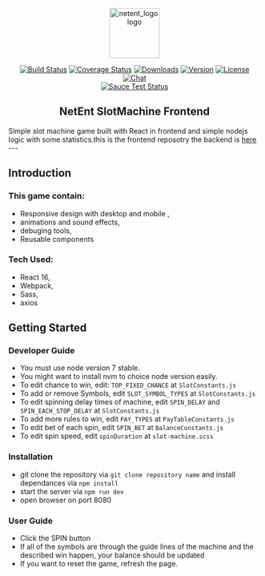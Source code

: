 <p align="center"><a href="https://netent.com" target="_blank" rel="netent noreferrer"><img width="100" src="https://playemlive.com/wp-content/uploads/soft/netent_logo.png" alt="netent_logo logo"></a></p>

<p align="center">
  <a href="https://github.com/usamahamed/SlotMachine-Frontend"><img src="https://img.shields.io/circleci/project/vuejs/vue/dev.svg" alt="Build Status"></a>
  <a href="https://github.com/usamahamed/SlotMachine-Frontend"><img src="https://img.shields.io/codecov/c/github/vuejs/vue/dev.svg" alt="Coverage Status"></a>
  <a href="https://github.com/usamahamed/SlotMachine-Frontend"><img src="https://img.shields.io/npm/dm/vue.svg" alt="Downloads"></a>
  <a href="https://github.com/usamahamed/SlotMachine-Frontend"><img src="https://img.shields.io/npm/v/vue.svg" alt="Version"></a>
  <a href="https://github.com/usamahamed/SlotMachine-Frontend"><img src="https://img.shields.io/npm/l/vue.svg" alt="License"></a>
  <a href="https://github.com/usamahamed/SlotMachine-Frontend"><img src="https://img.shields.io/badge/chat-on%20discord-7289da.svg" alt="Chat"></a>
  <br>
  <a href="https://github.com/usamahamed/SlotMachine-Frontend"><img src="https://saucelabs.com/browser-matrix/vuejs.svg" alt="Sauce Test Status"></a>
</p>

<h2 align="center">NetEnt SlotMachine Frontend </h2>
Simple slot machine game built with React in frontend and simple nodejs logic with some statistics.this is 
the frontend reposotry the backend is <a href="https://github.com/usamahamed/SlotMachine-backend">here</a>
---

## Introduction

### This game contain:
- Responsive design with desktop and mobile ,
- animations and sound effects,
- debuging tools,
- Reusable components 
### Tech Used:
-  React 16,
-  Webpack,
-  Sass,
-  axios

<!-- [START getstarted] -->


<!-- [START getstarted] -->

## Getting Started

### Developer Guide 

-  You must use node version 7 stable.
-  You might want to install nvm to choice node version easily.
-  To edit chance to win, edit: `TOP_FIXED_CHANCE` at `SlotConstants.js`
-  To add or remove Symbols, edit `SLOT_SYMBOL_TYPES` at `SlotConstants.js`
-  To edit spinning delay times of machine, edit `SPIN_DELAY` and `SPIN_EACH_STOP_DELAY` at `SlotConstants.js`
-  To add more rules to win, edit `PAY_TYPES` at `PayTableConstants.js`
-  To edit bet of each spin, edit `SPIN_BET` at `BalanceConstants.js`
-  To edit spin speed, edit `spinDuration` at `slot-machine.scss`

### Installation

- git clone the repository via ```git clone repository name``` and install dependances via ``` npm install ```
- start the server via ```npm run dev```
- open browser on port 8080


### User Guide 
- Click the SPIN button
- If all of the symbols are through the guide lines of the machine and the
described win happen, your balance should be updated
-  If you want to reset the game, refresh the page.
<!-- [START getstarted] -->







